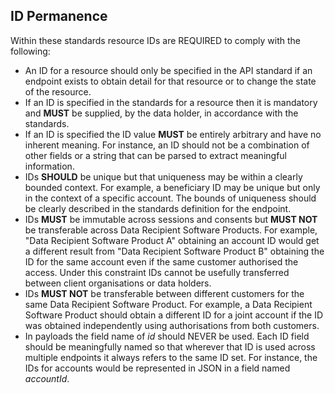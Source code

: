 ## ID Permanence

Within these standards resource IDs are REQUIRED to comply with the following:

* An ID for a resource should only be specified in the API standard if an endpoint exists to
obtain detail for that resource or to change the state of the resource.
* If an ID is specified in the standards for a resource then it is mandatory and **MUST** be supplied, by the data holder, in accordance with the standards.
* If an ID is specified the ID value **MUST** be entirely arbitrary and have no inherent meaning. For instance, an ID should not be a combination of other fields or a string that can be parsed to extract meaningful information.
* IDs **SHOULD** be unique but that uniqueness may be within a clearly bounded context. For example, a beneficiary ID may be unique but only in the context of a specific account. The bounds of uniqueness should be clearly described in the standards definition for the endpoint.
* IDs **MUST** be immutable across sessions and consents but **MUST NOT** be transferable across Data Recipient Software Products. For example, "Data Recipient Software Product A" obtaining an account ID would get a different result from "Data Recipient Software Product B" obtaining the ID for the same account even if the same customer authorised the access. Under this constraint IDs cannot be usefully transferred between client organisations or data holders.
* IDs **MUST NOT** be transferable between different customers for the same Data Recipient Software Product. For example, a Data Recipient Software Product should obtain a different ID for a joint account if the ID was obtained independently using authorisations from both customers.
* In payloads the field name of _id_ should NEVER be used. Each ID field should be meaningfully named so that wherever that ID is used across multiple endpoints it always refers to the same ID set. For instance, the IDs for accounts would be represented in JSON in a field named _accountId_.
